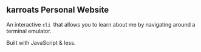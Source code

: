 ## karroats Personal Website

An interactive `cli `that allows you to learn about me by navigating around a terminal emulator.

Built with JavaScript & less.